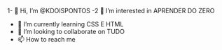 1- 👋 Hi, I’m @KDOISPONTOS
-2 👀 I’m interested in  APRENDER DO ZERO
- 🌱 I’m currently learning  CSS E HTML
- 💞️ I’m looking to collaborate on  TUDO
- 📫 How to reach me  

<!---
KDOISPONTOS/KDOISPONTOS is a ✨ special ✨ repository because its `README.md` (this file) appears on your GitHub profile.4
You can click the Preview link to take a look at your changes.4
--->
